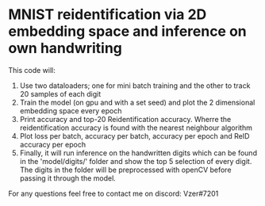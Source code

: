 # MNIST reidentification via 2D embedding space and inference on own handwriting 

This code will:
1. Use two dataloaders; one for mini batch training and the other to track 20 samples of each digit
2. Train the model (on gpu and with a set seed) and plot the 2 dimensional embedding space every epoch
3. Print accuracy and top-20 Reidentification accuracy. Wherre the reidentification accuracy is found with the nearest neighbour algorithm
4. Plot loss per batch, accuracy per batch, accuracy per epoch and ReID accuracy per epoch
5. Finally, it will run inference on the handwritten digits which can be found in the 'model/digits/' folder and show the top 5 selection of every digit. The digits in the folder will be preprocessed with openCV before passing it through the model.

For any questions feel free to contact me on discord: Vzer#7201
